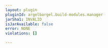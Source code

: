 ```yaml
---
layout: plugin
pluginId: argelbargel.build-modules.manager
jarSha1: INVALID
isJarAvailable: false
error: NONE
violations: []

---
```

